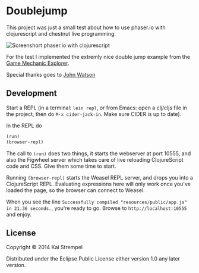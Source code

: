 # Doublejump

This project was just a small test about how to use phaser.io with clojurescript and chestnut live programming.

![Screenshort phaser.io with clojurescript](https://raw.githubusercontent.com/kstrempel/doublejump/master/resources/ScreenShot.png)

For the test I implemented the extremly nice double jump example from the [Game Mechanic Explorer](http://gamemechanicexplorer.com/#platformer-5).

Special thanks goes to [John Watson](https://twitter.com/yafd)


## Development

Start a REPL (in a terminal: `lein repl`, or from Emacs: open a
clj/cljs file in the project, then do `M-x cider-jack-in`. Make sure
CIDER is up to date).

In the REPL do

```clojure
(run)
(browser-repl)
```

The call to `(run)` does two things, it starts the webserver at port
10555, and also the Figwheel server which takes care of live reloading
ClojureScript code and CSS. Give them some time to start.

Running `(browser-repl)` starts the Weasel REPL server, and drops you
into a ClojureScript REPL. Evaluating expressions here will only work
once you've loaded the page, so the browser can connect to Weasel.

When you see the line `Successfully compiled "resources/public/app.js"
in 21.36 seconds.`, you're ready to go. Browse to
`http://localhost:10555` and enjoy.

## License

Copyright © 2014 Kai Strempel

Distributed under the Eclipse Public License either version 1.0 any later version.
